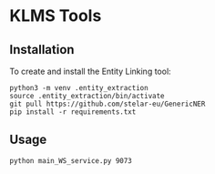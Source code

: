 # KLMS Tools

## Installation
To create and install the Entity Linking tool:
```
python3 -m venv .entity_extraction
source .entity_extraction/bin/activate
git pull https://github.com/stelar-eu/GenericNER
pip install -r requirements.txt
```

## Usage
```
python main_WS_service.py 9073
```

